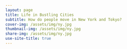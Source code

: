 ```yaml
---
layout: page
title: Life in Bustling Cities
subtitle: How do people move in New York and Tokyo?
cover-img: /assets/img/ny.jpg
thumbnail-img: /assets/img/ny.jpg
share-img: /assets/img/ny.jpg
use-site-title: true
---
```

